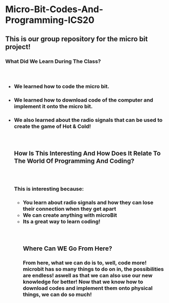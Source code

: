 # Micro-Bit-Codes-And-Programming-ICS20

<h2> This is our group repository for the micro bit project!
 


<h3> What Did We Learn During The Class?

<br><ul>
 <h4><li> We learned how to code the micro bit.
 <h4><li> We learned how to download code of the computer and implement it onto the micro bit.
  <h4><li> We also learned about the radio signals that can be used to create the game of Hot & Cold!
    

<br><h3> How Is This Interesting And How Does It Relate To The World Of Programming And Coding?

<br> <h4><p> This is interesting because:<p>
 <ul>
 <h4>  <li> You learn about radio signals and how they can lose their connection when they get apart
 <li> We can create anything with microBit
  <li> Its a great way to learn coding!
    
<br><h3> Where Can WE Go From Here?

<h4><p> From here, what we can do is to, well, code more!
 microbit has so many things to do on in, the possibilities are endless!
 aswell as that we can also use our new knowledge for better! Now that we know how to download codes and implement them onto physical things, we can do so much!<p>
